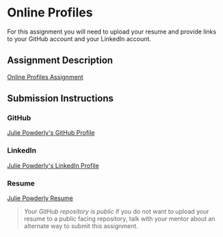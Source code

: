 # Online Profiles
For this assignment you will need to upload your resume and provide links to your GitHub account and your LinkedIn account.

## Assignment Description
[Online Profiles Assignment](https://education.launchcode.org/liftoff/modules/assignments/online-profiles)

## Submission Instructions
 
### GitHub
[Julie Powderly's GitHub Profile](https://github.com/Jpowderly814)
 
### LinkedIn
[Julie Powderly's LinkedIn Profile](https://www.linkedin.com/in/julie-powderly-23bb44a4/)

### Resume
[Julie Powderly Resume](https://github.com/Jpowderly814/liftoff-assignments/blob/master/C1-Online_Profiles/Resume/JuliePowderlyResume.pdf)

> *Your GitHub repository is public* if you do not want to upload your resume to a public facing repository, talk with your mentor about an alternate way to submit this assignment.
